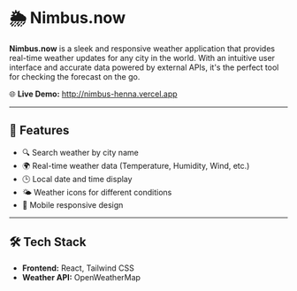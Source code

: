# 🌦️ Nimbus.now 

**Nimbus.now** is a sleek and responsive weather application that provides real-time weather updates for any city in the world. With an intuitive user interface and accurate data powered by external APIs, it's the perfect tool for checking the forecast on the go.

🌐 **Live Demo:** [http://nimbus-henna.vercel.app
](http://nimbus-henna.vercel.app) <!-- Replace with your actual Vercel link -->

---
## 🚀 Features

- 🔍 Search weather by city name
- 🌍 Real-time weather data (Temperature, Humidity, Wind, etc.)
- 🕒 Local date and time display
- 🌤️ Weather icons for different conditions
- 📱 Mobile responsive design

---

## 🛠️ Tech Stack

- **Frontend:** React, Tailwind CSS 
- **Weather API:** OpenWeatherMap 

